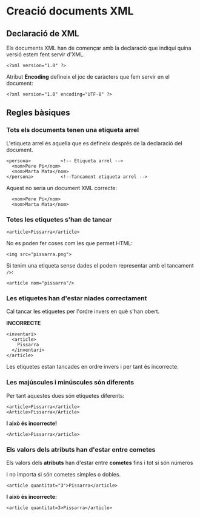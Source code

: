 # Creació documents XML

## Declaració de XML

Els documents XML han de començar amb la declaració que indiqui quina versió estem fent servir d'XML.

```markup
<?xml version="1.0" ?>
```

Atribut **Encoding** defineix el joc de caràcters que fem servir en el document:

```markup
<?xml version="1.0" encoding="UTF-8" ?>
```

## Regles bàsiques

### Tots els documents tenen una etiqueta arrel

L'etiqueta arrel és aquella que es defineix després de la declaració del document.

```markup
<persona>           <!-- Etiqueta arrel -->
  <nom>Pere Pi</nom>
  <nom>Marta Mata</nom>
</persona>          <!--Tancament etiqueta arrel -->
```

Aquest no seria un document XML correcte:

```markup
  <nom>Pere Pi</nom>
  <nom>Marta Mata</nom>
```

### Totes les etiquetes s'han de tancar

```markup
<article>Pissarra</article>
```

No es poden fer coses com les que permet HTML:

```markup
<img src="pissarra.png">
```

Si tenim una etiqueta sense dades el podem representar amb el tancament `/>`:

```markup
<article nom="pissarra"/>
```

### Les etiquetes han d'estar niades correctament

Cal tancar les etiquetes per l'ordre invers en què s'han obert.

**INCORRECTE**

```markup
<inventari>
  <article>
    Pissarra
  </inventari>
</article>
```

Les etiquetes estan tancades en ordre invers i per tant és incorrecte.

### Les majúscules i minúscules són diferents

Per tant aquestes dues són etiquetes diferents:

```markup
<article>Pissarra</article>
<Article>Pissarra</Article>
```

**I això és incorrecte!**

```markup
<Article>Pissarra</article>
```

### Els valors dels atributs han d'estar entre cometes

Els valors dels **atributs** han d'estar entre **cometes** fins i tot si són números

I no importa si són cometes simples o dobles.

```markup
<article quantitat="3">Pissarra</article>
```

**I això és incorrecte:**

```markup
<article quantitat=3>Pissarra</article>
```

